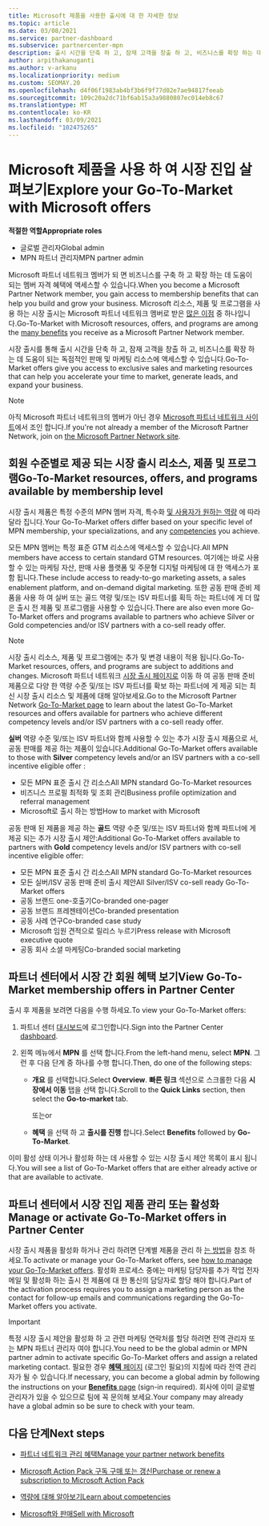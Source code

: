 ```yaml
---
title: Microsoft 제품을 사용한 출시에 대 한 자세한 정보
ms.topic: article
ms.date: 03/08/2021
ms.service: partner-dashboard
ms.subservice: partnercenter-mpn
description: 출시 시간을 단축 하 고, 잠재 고객을 창출 하 고, 비즈니스를 확장 하는 데 도움이 되는 Microsoft 제품 출시에 대해 알아보세요.
author: arpithakanuganti
ms.author: v-arkanu
ms.localizationpriority: medium
ms.custom: SEOMAY.20
ms.openlocfilehash: d4f06f1983ab4bf3b6f9f77d02e7ae94817feeab
ms.sourcegitcommit: 109c20a2dc71bf6ab15a3a9880807ec014eb8c67
ms.translationtype: MT
ms.contentlocale: ko-KR
ms.lasthandoff: 03/09/2021
ms.locfileid: "102475265"
---
```

# <a name="explore-your-go-to-market-with-microsoft-offers"></a><span data-ttu-id="4af89-103">Microsoft 제품을 사용 하 여 시장 진입 살펴보기</span><span class="sxs-lookup"><span data-stu-id="4af89-103">Explore your Go-To-Market with Microsoft offers</span></span>

<span data-ttu-id="4af89-104">**적절한 역할**</span><span class="sxs-lookup"><span data-stu-id="4af89-104">**Appropriate roles**</span></span>

- <span data-ttu-id="4af89-105">글로벌 관리자</span><span class="sxs-lookup"><span data-stu-id="4af89-105">Global admin</span></span>
- <span data-ttu-id="4af89-106">MPN 파트너 관리자</span><span class="sxs-lookup"><span data-stu-id="4af89-106">MPN partner admin</span></span>

<span data-ttu-id="4af89-107">Microsoft 파트너 네트워크 멤버가 되 면 비즈니스를 구축 하 고 확장 하는 데 도움이 되는 멤버 자격 혜택에 액세스할 수 있습니다.</span><span class="sxs-lookup"><span data-stu-id="4af89-107">When you become a Microsoft Partner Network member, you gain access to membership benefits that can help you build and grow your business.</span></span> <span data-ttu-id="4af89-108">Microsoft 리소스, 제품 및 프로그램을 사용 하는 시장 출시는 Microsoft 파트너 네트워크 멤버로 받은 [많은 이점](https://partner.microsoft.com/manage-your-partner-network-benefits) 중 하나입니다.</span><span class="sxs-lookup"><span data-stu-id="4af89-108">Go-To-Market with Microsoft resources, offers, and programs are among the [many benefits](https://partner.microsoft.com/manage-your-partner-network-benefits) you receive as a Microsoft Partner Network member.</span></span>

<span data-ttu-id="4af89-109">시장 출시를 통해 출시 시간을 단축 하 고, 잠재 고객을 창출 하 고, 비즈니스를 확장 하는 데 도움이 되는 독점적인 판매 및 마케팅 리소스에 액세스할 수 있습니다.</span><span class="sxs-lookup"><span data-stu-id="4af89-109">Go-To-Market offers give you access to exclusive sales and marketing resources that can help you accelerate your time to market, generate leads, and expand your business.</span></span>

>[!NOTE]
><span data-ttu-id="4af89-110">아직 Microsoft 파트너 네트워크의 멤버가 아닌 경우 [Microsoft 파트너 네트워크 사이트](https://partner.microsoft.com/membership)에서 조인 합니다.</span><span class="sxs-lookup"><span data-stu-id="4af89-110">If you're not already a member of the Microsoft Partner Network, join on [the Microsoft Partner Network site](https://partner.microsoft.com/membership).</span></span>

## <a name="go-to-market-resources-offers-and-programs-available-by-membership-level"></a><span data-ttu-id="4af89-111">회원 수준별로 제공 되는 시장 출시 리소스, 제품 및 프로그램</span><span class="sxs-lookup"><span data-stu-id="4af89-111">Go-To-Market resources, offers, and programs available by membership level</span></span>

<span data-ttu-id="4af89-112">시장 출시 제품은 특정 수준의 MPN 멤버 자격, 특수화 [및 사용자가 원하는 역량](learn-about-competencies.md) 에 따라 달라 집니다.</span><span class="sxs-lookup"><span data-stu-id="4af89-112">Your Go-To-Market offers differ based on your specific level of MPN membership, your specializations, and any [competencies](learn-about-competencies.md) you achieve.</span></span>

<span data-ttu-id="4af89-113">모든 MPN 멤버는 특정 표준 GTM 리소스에 액세스할 수 있습니다.</span><span class="sxs-lookup"><span data-stu-id="4af89-113">All MPN members have access to certain standard GTM resources.</span></span> <span data-ttu-id="4af89-114">여기에는 바로 사용할 수 있는 마케팅 자산, 판매 사용 플랫폼 및 주문형 디지털 마케팅에 대 한 액세스가 포함 됩니다.</span><span class="sxs-lookup"><span data-stu-id="4af89-114">These include access to ready-to-go marketing assets, a sales enablement platform, and on-demand digital marketing.</span></span> <span data-ttu-id="4af89-115">또한 공동 판매 준비 제품을 사용 하 여 실버 또는 골드 역량 및/또는 ISV 파트너를 획득 하는 파트너에 게 더 많은 출시 전 제품 및 프로그램을 사용할 수 있습니다.</span><span class="sxs-lookup"><span data-stu-id="4af89-115">There are also even more Go-To-Market offers and programs available to partners who achieve Silver or Gold competencies and/or ISV partners with a co-sell ready offer.</span></span>

>[!NOTE]
><span data-ttu-id="4af89-116">시장 출시 리소스, 제품 및 프로그램에는 추가 및 변경 내용이 적용 됩니다.</span><span class="sxs-lookup"><span data-stu-id="4af89-116">Go-To-Market resources, offers, and programs are subject to additions and changes.</span></span> <span data-ttu-id="4af89-117">Microsoft 파트너 네트워크 [시장 출시 페이지로](https://partner.microsoft.com/membership/go-to-market) 이동 하 여 공동 판매 준비 제품으로 다양 한 역량 수준 및/또는 ISV 파트너를 확보 하는 파트너에 게 제공 되는 최신 시장 출시 리소스 및 제품에 대해 알아보세요.</span><span class="sxs-lookup"><span data-stu-id="4af89-117">Go to the Microsoft Partner Network [Go-To-Market page](https://partner.microsoft.com/membership/go-to-market) to learn about the latest Go-To-Market resources and offers available for partners who achieve different competency levels and/or ISV partners with a co-sell ready offer.</span></span>

<span data-ttu-id="4af89-118">**실버** 역량 수준 및/또는 ISV 파트너와 함께 사용할 수 있는 추가 시장 출시 제품으로 서, 공동 판매를 제공 하는 제품이 있습니다.</span><span class="sxs-lookup"><span data-stu-id="4af89-118">Additional Go-To-Market offers available to those with **Silver** competency levels and/or an ISV partners with a co-sell incentive eligible offer :</span></span>

- <span data-ttu-id="4af89-119">모든 MPN 표준 출시 간 리소스</span><span class="sxs-lookup"><span data-stu-id="4af89-119">All MPN standard Go-To-Market resources</span></span>
- <span data-ttu-id="4af89-120">비즈니스 프로필 최적화 및 조회 관리</span><span class="sxs-lookup"><span data-stu-id="4af89-120">Business profile optimization and referral management</span></span>
- <span data-ttu-id="4af89-121">Microsoft로 출시 하는 방법</span><span class="sxs-lookup"><span data-stu-id="4af89-121">How to market with Microsoft</span></span>

<span data-ttu-id="4af89-122">공동 판매 된 제품을 제공 하는 **골드** 역량 수준 및/또는 ISV 파트너와 함께 파트너에 게 제공 되는 추가 시장 출시 제안:</span><span class="sxs-lookup"><span data-stu-id="4af89-122">Additional Go-To-Market offers available to partners with **Gold** competency levels and/or ISV partners with co-sell incentive eligible offer:</span></span>

- <span data-ttu-id="4af89-123">모든 MPN 표준 출시 간 리소스</span><span class="sxs-lookup"><span data-stu-id="4af89-123">All MPN standard Go-To-Market resources</span></span>
- <span data-ttu-id="4af89-124">모든 실버/ISV 공동 판매 준비 출시 제안</span><span class="sxs-lookup"><span data-stu-id="4af89-124">All Silver/ISV co-sell ready Go-To-Market offers</span></span>
- <span data-ttu-id="4af89-125">공동 브랜드 one-호출기</span><span class="sxs-lookup"><span data-stu-id="4af89-125">Co-branded one-pager</span></span>
- <span data-ttu-id="4af89-126">공동 브랜드 프레젠테이션</span><span class="sxs-lookup"><span data-stu-id="4af89-126">Co-branded presentation</span></span>
- <span data-ttu-id="4af89-127">공동 사례 연구</span><span class="sxs-lookup"><span data-stu-id="4af89-127">Co-branded case study</span></span>
- <span data-ttu-id="4af89-128">Microsoft 임원 견적으로 릴리스 누르기</span><span class="sxs-lookup"><span data-stu-id="4af89-128">Press release with Microsoft executive quote</span></span>
- <span data-ttu-id="4af89-129">공동 회사 소셜 마케팅</span><span class="sxs-lookup"><span data-stu-id="4af89-129">Co-branded social marketing</span></span>

## <a name="view-go-to-market-membership-offers-in-partner-center"></a><span data-ttu-id="4af89-130">파트너 센터에서 시장 간 회원 혜택 보기</span><span class="sxs-lookup"><span data-stu-id="4af89-130">View Go-To-Market membership offers in Partner Center</span></span>

<span data-ttu-id="4af89-131">출시 후 제품을 보려면 다음을 수행 하세요.</span><span class="sxs-lookup"><span data-stu-id="4af89-131">To view your Go-To-Market offers:</span></span>

1. <span data-ttu-id="4af89-132">파트너 센터 [대시보드](https://partner.microsoft.com/dashboard)에 로그인합니다.</span><span class="sxs-lookup"><span data-stu-id="4af89-132">Sign into the Partner Center [dashboard](https://partner.microsoft.com/dashboard).</span></span>

2. <span data-ttu-id="4af89-133">왼쪽 메뉴에서 **MPN** 를 선택 합니다.</span><span class="sxs-lookup"><span data-stu-id="4af89-133">From the left-hand menu, select **MPN**.</span></span> <span data-ttu-id="4af89-134">그런 후 다음 단계 중 하나를 수행 합니다.</span><span class="sxs-lookup"><span data-stu-id="4af89-134">Then, do one of the following steps:</span></span>

   - <span data-ttu-id="4af89-135">**개요** 를 선택합니다.</span><span class="sxs-lookup"><span data-stu-id="4af89-135">Select **Overview**.</span></span> <span data-ttu-id="4af89-136">**빠른 링크** 섹션으로 스크롤한 다음 **시장에서 이동** 탭을 선택 합니다.</span><span class="sxs-lookup"><span data-stu-id="4af89-136">Scroll to the **Quick Links** section, then select the **Go-to-market** tab.</span></span>

     <span data-ttu-id="4af89-137">또는</span><span class="sxs-lookup"><span data-stu-id="4af89-137">or</span></span>

   - <span data-ttu-id="4af89-138">**혜택** 을 선택 하 고 **출시를 진행** 합니다.</span><span class="sxs-lookup"><span data-stu-id="4af89-138">Select **Benefits** followed by **Go-To-Market**.</span></span>

<span data-ttu-id="4af89-139">이미 활성 상태 이거나 활성화 하는 데 사용할 수 있는 시장 출시 제안 목록이 표시 됩니다.</span><span class="sxs-lookup"><span data-stu-id="4af89-139">You will see a list of Go-To-Market offers that are either already active or that are available to activate.</span></span>

## <a name="manage-or-activate-go-to-market-offers-in-partner-center"></a><span data-ttu-id="4af89-140">파트너 센터에서 시장 진입 제품 관리 또는 활성화</span><span class="sxs-lookup"><span data-stu-id="4af89-140">Manage or activate Go-To-Market offers in Partner Center</span></span>

<span data-ttu-id="4af89-141">시장 출시 제품을 활성화 하거나 관리 하려면 단계별 제품을 관리 하 [는 방법](manage-your-partner-network-benefits.md#manage-go-to-market-offers)을 참조 하세요.</span><span class="sxs-lookup"><span data-stu-id="4af89-141">To activate or manage your Go-To-Market offers, see [how to manage your Go-To-Market offers](manage-your-partner-network-benefits.md#manage-go-to-market-offers).</span></span> <span data-ttu-id="4af89-142">활성화 프로세스 중에는 마케팅 담당자를 추가 작업 전자 메일 및 활성화 하는 출시 전 제품에 대 한 통신의 담당자로 할당 해야 합니다.</span><span class="sxs-lookup"><span data-stu-id="4af89-142">Part of the activation process requires you to assign a marketing person as the contact for follow-up emails and communications regarding the Go-To-Market offers you activate.</span></span>

>[!IMPORTANT]
><span data-ttu-id="4af89-143">특정 시장 출시 제안을 활성화 하 고 관련 마케팅 연락처를 할당 하려면 전역 관리자 또는 MPN 파트너 관리자 여야 합니다.</span><span class="sxs-lookup"><span data-stu-id="4af89-143">You need to be the global admin or MPN partner admin to activate specific Go-To-Market offers and assign a related marketing contact.</span></span> <span data-ttu-id="4af89-144">필요한 경우 [ **혜택** 페이지](https://partnercenter.microsoft.com/pcv/partnership/benefits) (로그인 필요)의 지침에 따라 전역 관리자가 될 수 있습니다.</span><span class="sxs-lookup"><span data-stu-id="4af89-144">If necessary, you can become a global admin by following the instructions on your [**Benefits** page](https://partnercenter.microsoft.com/pcv/partnership/benefits) (sign-in required).</span></span> <span data-ttu-id="4af89-145">회사에 이미 글로벌 관리자가 있을 수 있으므로 팀에 꼭 문의해 보세요.</span><span class="sxs-lookup"><span data-stu-id="4af89-145">Your company may already have a global admin so be sure to check with your team.</span></span>

## <a name="next-steps"></a><span data-ttu-id="4af89-146">다음 단계</span><span class="sxs-lookup"><span data-stu-id="4af89-146">Next steps</span></span>

- [<span data-ttu-id="4af89-147">파트너 네트워크 관리 혜택</span><span class="sxs-lookup"><span data-stu-id="4af89-147">Manage your partner network benefits</span></span>](manage-your-partner-network-benefits.md)

- [<span data-ttu-id="4af89-148">Microsoft Action Pack 구독 구매 또는 갱신</span><span class="sxs-lookup"><span data-stu-id="4af89-148">Purchase or renew a subscription to Microsoft Action Pack</span></span>](mpn-get-action-pack.md)

- [<span data-ttu-id="4af89-149">역량에 대해 알아보기</span><span class="sxs-lookup"><span data-stu-id="4af89-149">Learn about competencies</span></span>](learn-about-competencies.md)

- [<span data-ttu-id="4af89-150">Microsoft와 판매</span><span class="sxs-lookup"><span data-stu-id="4af89-150">Sell with Microsoft</span></span>](https://partner.microsoft.com/membership/sell-with-microsoft)
